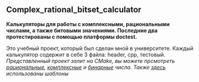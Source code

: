 ## Complex_rational_bitset_calculator
**Калькуляторы для работы с комплексными, рациональными числами, а также битовыми значениями. Последние два протестированы с помощью платформы doctest.**

Это учебный проект, который был сделан мной в университете. Каждый калькулятор содержит в себе 3 файла: header, cpp, тестовый. 
*Представленный проект залит на CMake, вы можете прсмотреть [рациональные](https://mysvn.ru/svetlana_hm/svetlana_hm/hlobustova_s_m/prj.lab/rational/), [комплексные](https://mysvn.ru/svetlana_hm/svetlana_hm/hlobustova_s_m/prj.lab/complex/) и [бинарные](https://mysvn.ru/svetlana_hm/svetlana_hm/hlobustova_s_m/prj.lab/bitset/) числа.
Также [здесь](https://mysvn.ru/svetlana_hm/svetlana_hm/hlobustova_s_m/prj.lab/bitsett/) использованы шаблоны <template> при работе с битовыми значениями.*

*Пример кода в header класса рациональных чисел:*
```
class Rational {
public:
    Rational() {}
    Rational(const int num);
    Rational(const int num, const int denum);  
    bool operator==(const Rational& rhs) const {return (nu == rhs.nu) && (de == rhs.de); }
    bool operator!=(const Rational& rhs) const { return !operator==(rhs); }
    
    Rational& operator+=(const Rational& rhs);

    bool operator<(const Rational& rhs) const;

    static int Nok(int i1, int i2);
    static void Inv(int& nu, int& de);
    static int64_t Lcm(int64_t nu, int64_t de);

    std::ostream& writeTo(std::ostream& ostr) const;
    std::istream& readFrom(std::istream& istr);

    int nu{ 0 };
    int de{ 1 };

    static const char sep{ '/' };
};
```
Просмотреть и запустить весь проект можно по [этой ссылке](https://mysvn.ru/svetlana_hm/projects).                      
                        

